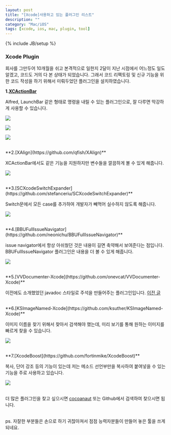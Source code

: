 ```yaml
---
layout: post
title: "[Xcode]사용하고 있는 플러그인 리스트"
description: ""
category: "Mac/iOS"
tags: [xcode, ios, mac, plugin, tool]
---
```

{% include JB/setup %}

### Xcode Plugin

회사를 그만두어 10개월을 쉬고 본격적으로 일한지 2달이 지난 시점에서 어느정도 일도 알겠고, 코드도 거의 다 본 상태가 되었습니다. 그래서 코드 리팩토링 및 신규 기능을 위한 코드 작성을 하기 위해서 미뤄두었던 플러그인을 설치하였습니다.

**1.[XCActionBar](https://github.com/pdcgomes/XCActionBar)**

Alfred, LaunchBar 같은 형태로 명령을 내릴 수 있는 플러그인으로, 잘 다루면 막강하게 사용할 수 있습니다.

![](https://raw.githubusercontent.com/pdcgomes/XCActionBar/master/demo.gif)

![](https://raw.githubusercontent.com/pdcgomes/XCActionBar/master/demo2.gif)

![](https://raw.githubusercontent.com/pdcgomes/XCActionBar/master/demo3.gif)

<br/>
**2.[XAlign](https://github.com/qfish/XAlign)**

XCActionBar에서도 같은 기능을 지원하지만 변수들을 깔끔하게 볼 수 있게 해줍니다.

![](https://camo.githubusercontent.com/f61bfc31e144ad6a9d7ca26fa19547a3af5da8c6/687474703a2f2f7166692e73682f58416c69676e2f696d616765732f646566696e652e676966)

<br/>
**3.[SCXcodeSwitchExpander](https://github.com/stefanceriu/SCXcodeSwitchExpander)**

Switch문에서 모든 case를 추가하여 개발자가 빼먹어 실수하지 않도록 해줍니다.

![](https://camo.githubusercontent.com/d4ab3ba45af70951557adbf17a9d0deab47e519f/68747470733a2f2f646c2e64726f70626f7875736572636f6e74656e742e636f6d2f752f31323734383230312f534358636f6465537769746368457870616e6465722f534358636f6465537769746368457870616e646572312e676966)

<br/>
**4.[BBUFullIssueNavigator](https://github.com/neonichu/BBUFullIssueNavigator)**

issue navigator에서 항상 아쉬웠던 것은 내용이 길면 축약해서 보여준다는 점입니다. BBUFullIssueNavigator 플러그인은 내용을 더 볼 수 있게 해줍니다.

![](https://raw.githubusercontent.com/neonichu/BBUFullIssueNavigator/master/screenshot.png)

<br/>
**5.[VVDocumenter-Xcode](https://github.com/onevcat/VVDocumenter-Xcode)**

이전에도 소개했었던 javadoc 스타일로 주석을 만들어주는 플러그인입니다. [이전 글](../vvdocumenter-xcode-plugin-for-writing-javadoc-style-document/)

<br/>
**6.[KSImageNamed-Xcode](https://github.com/ksuther/KSImageNamed-Xcode)**

이미지 이름을 찾기 위해서 찾아서 검색해야 했는데, 미리 보기를 통해 원하는 이미지를 빠르게 찾을 수 있습니다.

![](https://camo.githubusercontent.com/c354bf04524df86daeabe7a6d2b9926fac790f85/68747470733a2f2f7261772e6769746875622e636f6d2f6b7375746865722f4b53496d6167654e616d65642d58636f64652f6d61737465722f73637265656e73686f742e676966)

<br/>
**7.[XcodeBoost](https://github.com/fortinmike/XcodeBoost)**

복사, 단어 강조 등의 기능이 있는데 저는 메소드 선언부만을 복사하여 붙여넣을 수 있는 기능을 주로 사용하고 있습니다.

![](https://raw.githubusercontent.com/fortinmike/XcodeBoost/master/Images/copy-method-declarations.gif)

<br/>더 많은 플러그인을 찾고 싶으시면 [cocoanaut](http://cocoanaut.com/tools/xcode-plugins) 또는 Github에서 검색하여 찾으시면 됩니다.

<br/>ps. 자잘한 부분들은 손으로 하기 귀찮아져서 점점 능력자분들이 만들어 놓은 툴을 쓰게 되네요.
